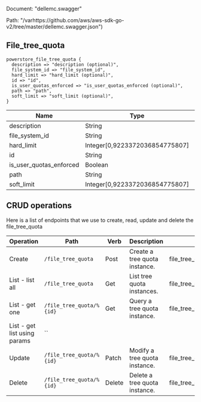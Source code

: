 Document: "dellemc.swagger"


Path: "/varhttps://github.com/aws/aws-sdk-go-v2/tree/master/dellemc.swagger.json")

## File_tree_quota



```puppet
powerstore_file_tree_quota {
  description => "description (optional)",
  file_system_id => "file_system_id",
  hard_limit => "hard_limit (optional)",
  id => "id",
  is_user_quotas_enforced => "is_user_quotas_enforced (optional)",
  path => "path",
  soft_limit => "soft_limit (optional)",
}
```

| Name        | Type           | Required       |
| ------------- | ------------- | ------------- |
|description | String | false |
|file_system_id | String | true |
|hard_limit | Integer[0,9223372036854775807] | false |
|id | String | true |
|is_user_quotas_enforced | Boolean | false |
|path | String | true |
|soft_limit | Integer[0,9223372036854775807] | false |



## CRUD operations

Here is a list of endpoints that we use to create, read, update and delete the file_tree_quota

| Operation | Path | Verb | Description | OperationID |
| ------------- | ------------- | ------------- | ------------- | ------------- |
|Create|`/file_tree_quota`|Post|Create a tree quota instance.|file_tree_quotaCreate|
|List - list all|`/file_tree_quota`|Get|List tree quota instances.|file_tree_quotaCollectionQuery|
|List - get one|`/file_tree_quota/%{id}`|Get|Query a tree quota instance.|file_tree_quotaInstanceQuery|
|List - get list using params|``||||
|Update|`/file_tree_quota/%{id}`|Patch|Modify a tree quota instance.|file_tree_quotaModify|
|Delete|`/file_tree_quota/%{id}`|Delete|Delete a tree quota instance.|file_tree_quotaDelete|
